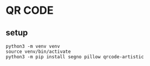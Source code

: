 # QR CODE
## setup
```
python3 -m venv venv
source venv/bin/activate
python3 -m pip install segno pillow qrcode-artistic
```
